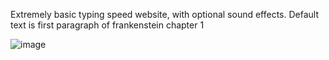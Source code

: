 Extremely basic typing speed website, with optional sound effects. Default text is first paragraph of frankenstein chapter 1

![image](https://github.com/Bumpkin-Pi/typingSpeedTest/assets/74017165/bf2e54bd-2f58-40e0-afed-3e61d28bf660)

